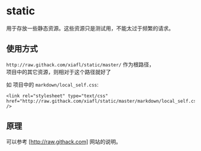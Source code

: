 # static
用于存放一些静态资源。这些资源只是测试用，不能太过于频繁的请求。

## 使用方式

`http://raw.githack.com/xiafl/static/master/` 作为根路径，  
项目中的其它资源，则相对于这个路径就好了  
  
如 项目中的 `markdown/local_self.css`:
```
<link rel="stylesheet" type="text/css" href="http://raw.githack.com/xiafl/static/master/markdown/local_self.css" />
```
## 原理
可以参考 [http://raw.githack.com] 网站的说明。
